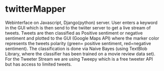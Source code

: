 # twitterMapper
Webinterface on Javascript, Django(python) server. User enters a keyword in the GUI which is then send to the twiiter server to get a live stream of tweets. Tweets are then classified as Positive sentiment or negative sentiment and plotted to the GUI (Google Maps API) where the marker color represents the tweets polarity (green= positive sentiment, red=negative sentiment). The classification is done via Naive Bayes (using TextBlob Library, where the classifier has been trained on a movie review data set). For the Tweeter Stream we are using Tweepy which is a free tweeter API but has access to limited tweets. 
